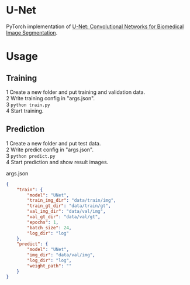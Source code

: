 # U-Net

PyTorch implementation of 
[U-Net: Convolutional Networks for Biomedical Image Segmentation](https://arxiv.org/pdf/1505.04597.pdf).

# Usage
## Training
1 Create a new folder and put training and validation data.  
2 Write training config in "args.json".  
3 `python train.py`  
4 Start training.

## Prediction
1 Create a new folder and put test data.  
2 Write predict config in "args.json".  
3 `python predict.py`  
4 Start prediction and show result images.

args.json
```json
{
    "train": {
        "model": "UNet",
        "train_img_dir": "data/train/img",
        "train_gt_dir": "data/train/gt",
        "val_img_dir": "data/val/img",
        "val_gt_dir": "data/val/gt",
        "epochs": 1,
        "batch_size": 24,
        "log_dir": "log"
    },
    "predict": {
        "model": "UNet",
        "img_dir": "data/val/img",
        "log_dir": "log",
        "weight_path": ""
    }
}
```
